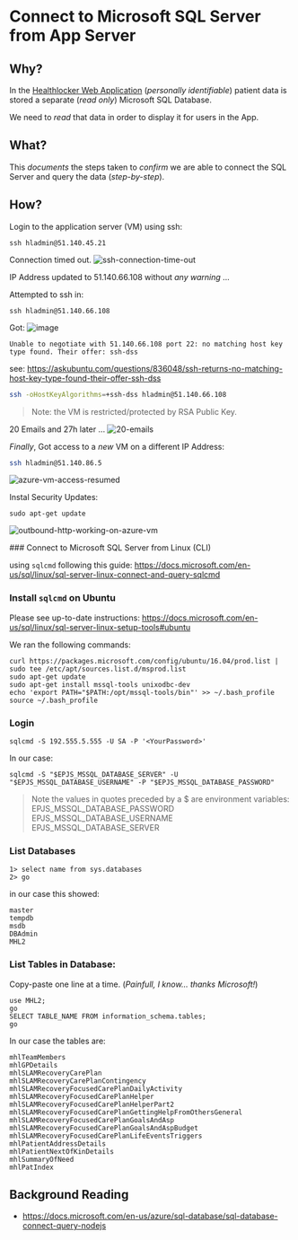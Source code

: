 # Connect to Microsoft SQL Server from App Server

## Why?

In the
[Healthlocker Web Application](https://github.com/healthlocker/healthlocker)
(_personally identifiable_) patient data is stored a separate (_read only_)
Microsoft SQL Database.

We need to _read_ that data in order to display it for users in the App.

## What?

This _documents_ the steps taken to _confirm_ we are
able to connect the SQL Server and query the data (_step-by-step_).

## How?

Login to the application server (VM) using ssh:

```
ssh hladmin@51.140.45.21
```

Connection timed out.
![ssh-connection-time-out](https://user-images.githubusercontent.com/194400/27030732-4c29b69a-4f65-11e7-8d59-ecde253bbdc4.png)

IP Address updated to 51.140.66.108 without _any warning_ ...

Attempted to ssh in:
```
ssh hladmin@51.140.66.108
```
Got:
![image](https://user-images.githubusercontent.com/194400/27037104-d89f4d24-4f7e-11e7-89a1-eb68b9022082.png)
```
Unable to negotiate with 51.140.66.108 port 22: no matching host key type found. Their offer: ssh-dss
```
see: https://askubuntu.com/questions/836048/ssh-returns-no-matching-host-key-type-found-their-offer-ssh-dss

```sh
ssh -oHostKeyAlgorithms=+ssh-dss hladmin@51.140.66.108
```
> Note: the VM is restricted/protected by RSA Public Key.

20 Emails and 27h later ...
![20-emails](https://user-images.githubusercontent.com/194400/27083120-5cb9707e-503f-11e7-85b8-eff7761f5cc3.png)

_Finally_, Got access to a _new_ VM on a different IP Address:
```sh
ssh hladmin@51.140.86.5
```

![azure-vm-access-resumed](https://user-images.githubusercontent.com/194400/27083153-77f4e56c-503f-11e7-9034-87ac1079b7dc.png)

Instal Security Updates:

```
sudo apt-get update
```
![outbound-http-working-on-azure-vm](https://user-images.githubusercontent.com/194400/27087776-d47b3a44-504d-11e7-94de-b625a2b86312.png)

### Connect to Microsoft SQL Server from Linux (CLI)

using `sqlcmd` following this guide:
https://docs.microsoft.com/en-us/sql/linux/sql-server-linux-connect-and-query-sqlcmd

### Install `sqlcmd` on Ubuntu

Please see up-to-date instructions:
https://docs.microsoft.com/en-us/sql/linux/sql-server-linux-setup-tools#ubuntu

We ran the following commands:
```
curl https://packages.microsoft.com/config/ubuntu/16.04/prod.list | sudo tee /etc/apt/sources.list.d/msprod.list
sudo apt-get update
sudo apt-get install mssql-tools unixodbc-dev
echo 'export PATH="$PATH:/opt/mssql-tools/bin"' >> ~/.bash_profile
source ~/.bash_profile
```

### Login

```
sqlcmd -S 192.555.5.555 -U SA -P '<YourPassword>'
```

In our case:

```
sqlcmd -S "$EPJS_MSSQL_DATABASE_SERVER" -U "$EPJS_MSSQL_DATABASE_USERNAME" -P "$EPJS_MSSQL_DATABASE_PASSWORD"
```
> Note the values in quotes preceded by a $ are environment variables:
EPJS_MSSQL_DATABASE_PASSWORD
EPJS_MSSQL_DATABASE_USERNAME
EPJS_MSSQL_DATABASE_SERVER

### List Databases

```
1> select name from sys.databases
2> go
```

in our case this showed:
```
master
tempdb
msdb
DBAdmin
MHL2
```
### List Tables in Database:

Copy-paste one line at a time. (_Painfull, I know... thanks Microsoft!_)
```
use MHL2;
go
SELECT TABLE_NAME FROM information_schema.tables;
go
```
In our case the tables are:
```
mhlTeamMembers
mhlGPDetails
mhlSLAMRecoveryCarePlan
mhlSLAMRecoveryCarePlanContingency
mhlSLAMRecoveryFocusedCarePlanDailyActivity
mhlSLAMRecoveryFocusedCarePlanHelper
mhlSLAMRecoveryFocusedCarePlanHelperPart2
mhlSLAMRecoveryFocusedCarePlanGettingHelpFromOthersGeneral
mhlSLAMRecoveryFocusedCarePlanGoalsAndAsp
mhlSLAMRecoveryFocusedCarePlanGoalsAndAspBudget
mhlSLAMRecoveryFocusedCarePlanLifeEventsTriggers
mhlPatientAddressDetails
mhlPatientNextOfKinDetails
mhlSummaryOfNeed
mhlPatIndex
```

## Background Reading

+ https://docs.microsoft.com/en-us/azure/sql-database/sql-database-connect-query-nodejs
